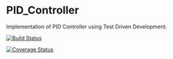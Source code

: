 # PID_Controller
Implementation of PID Controller using Test Driven Development.

[![Build Status](https://app.travis-ci.com/niteshjha08/PID_Controller.svg?branch=main)](https://app.travis-ci.com/niteshjha08/PID_Controller)

[![Coverage Status](https://coveralls.io/repos/github/niteshjha08/PID_Controller/badge.svg?branch=main)](https://coveralls.io/github/niteshjha08/PID_Controller?branch=main)